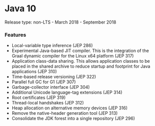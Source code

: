 # Java 10

Release type: non-LTS - March 2018 - September 2018

### Features

* Local-variable type inference \(JEP 286\)
* Experimental Java-based JIT compiler. This is the integration of the Graal dynamic compiler for the Linux x64 platform \(JEP 317\)
* Application class-data sharing. This allows application classes to be placed in the shared archive to reduce startup and footprint for Java applications \(JEP 310\)
* Time-based release versioning \(JEP 322\)
* Parallel full GC for G1 \(JEP 307\)
* Garbage-collector interface \(JEP 304\)
* Additional Unicode language-tag extensions \(JEP 314\)
* Root certificates \(JEP 319\)
* Thread-local handshakes \(JEP 312\)
* Heap allocation on alternative memory devices \(JEP 316\)
* Remove the native-header generation tool \(JEP 313\)
* Consolidate the JDK forest into a single repository \(JEP 296)

